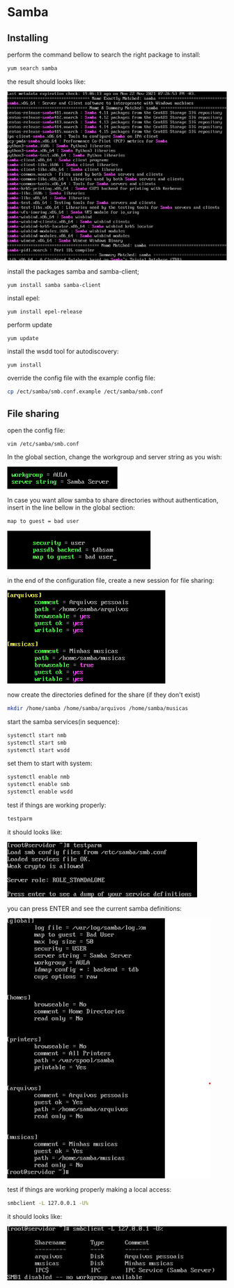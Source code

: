 # Samba

## Installing

perform the command bellow to search the right package to install:

````bash
yum search samba	
````

the result should looks like:

![](https://github.com/lucaschf/Internet-Service-Management-and-Configuration/blob/main/images/server/samba-search-result.png)

install the packages samba and samba-client;

````bash
yum install samba samba-client	
````

install epel:

````
yum install epel-release
````

perform update

````
yum update
````

install the wsdd tool for autodiscovery:

````
yum install 
````

override the config file with the example config file:

````bash
cp /ect/samba/smb.conf.example /ect/samba/smb.conf
````

## File sharing

open the config file:

````
vim /etc/samba/smb.conf
````

In the global section, change the workgroup and server string as you wish:

![](https://github.com/lucaschf/Internet-Service-Management-and-Configuration/blob/main/images/server/samba-workgroup-&-server-string.png)

In case you want allow samba to share directories without authentication, insert in the line bellow in the global section:

````bash
map to guest = bad user
````

![](https://github.com/lucaschf/Internet-Service-Management-and-Configuration/blob/main/images/server/samba-allow-dir-sharing-without-auth.png)

in the end of the configuration file, create a new session for file sharing:

![](https://github.com/lucaschf/Internet-Service-Management-and-Configuration/blob/main/images/server/samba-directories-sharing.png)

now create the directories defined for the share (if they don't exist)

````bash
mkdir /home/samba /home/samba/arquivos /home/samba/musicas 
````

start the samba services(in sequence):

````bash
systemctl start nmb
systemctl start smb
systemctl start wsdd
````

set them to start with system:

````bash
systemctl enable nmb
systemctl enable smb
systemctl enable wsdd
````

test if things are working properly:

````bash
testparm
````

it should looks like:

![](https://github.com/lucaschf/Internet-Service-Management-and-Configuration/blob/main/images/server/samba-file-share-testparm.png)

you can press ENTER and see the current samba definitions:

![](https://github.com/lucaschf/Internet-Service-Management-and-Configuration/blob/main/images/server/samba-first-definitions.png)

test if things are working properly making a local access:

````bash
smbclient -L 127.0.0.1 -U%
````

it should looks like: 

![](https://github.com/lucaschf/Internet-Service-Management-and-Configuration/blob/main/images/server/samba-local-test.png)

